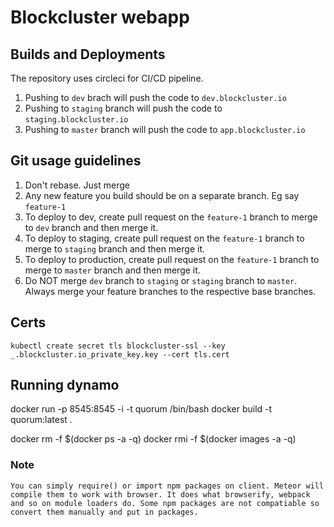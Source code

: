 # Blockcluster webapp
## Builds and Deployments
The repository uses circleci for CI/CD pipeline.
1. Pushing to ` dev ` brach will push the code to ` dev.blockcluster.io `
2. Pushing to ` staging ` branch will push the code to ` staging.blockcluster.io `
3. Pushing to ` master ` branch will push the code to ` app.blockcluster.io `

## Git usage guidelines
1. Don't rebase. Just merge
2. Any new feature you build should be on a separate branch. Eg say ` feature-1 `
3. To deploy to dev, create pull request on the ` feature-1 ` branch to merge to ` dev ` branch and then merge it.
4. To deploy to staging, create pull request on the ` feature-1 ` branch to merge to ` staging ` branch and then merge it.
5. To deploy to production, create pull request on the ` feature-1 ` branch to merge to ` master ` branch and then merge it.
6. Do NOT merge ` dev ` branch to ` staging ` or ` staging ` branch to ` master `. Always merge your feature branches to the respective base branches.

## Certs
```
kubectl create secret tls blockcluster-ssl --key _.blockcluster.io_private_key.key --cert tls.cert

```

## Running dynamo
docker run -p 8545:8545  -i -t  quorum /bin/bash
docker build -t quorum:latest .

docker rm -f $(docker ps -a -q)
docker rmi -f $(docker images -a -q)


### Note
```
You can simply require() or import npm packages on client. Meteor will compile them to work with browser. It does what browserify, webpack and so on module loaders do. Some npm packages are not compatiable so convert them manually and put in packages. 
```
